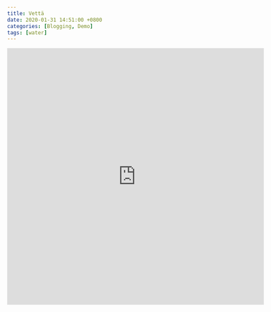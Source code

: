 ```yaml
---
title: Vettä
date: 2020-01-31 14:51:00 +0800
categories: [Blogging, Demo]
tags: [water]
---
```



<iframe id="kansalaisaloite-leijuke" frameborder="0" scrolling="no" src="https://www.kansalaisaloite.fi/iframe/fi/5966?showTitle=false" width="600" height="600"> </iframe>